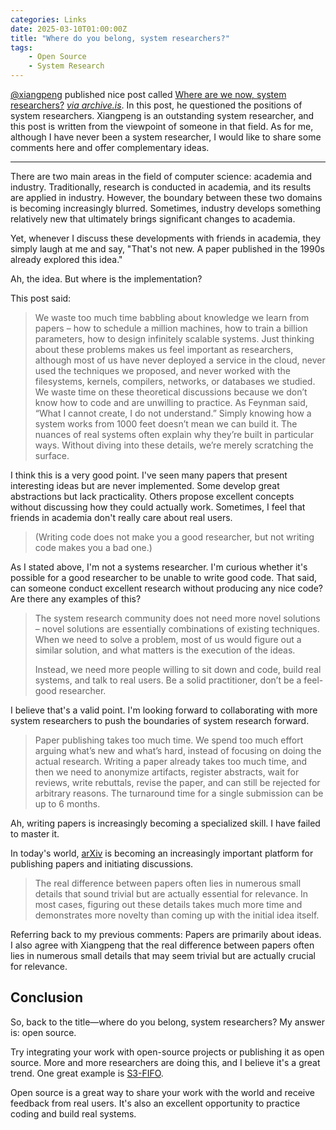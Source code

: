 ```yaml
---
categories: Links
date: 2025-03-10T01:00:00Z
title: "Where do you belong, system researchers?"
tags:
    - Open Source
    - System Research
---
```


[@xiangpeng](https://blog.xiangpeng.systems/) published nice post called [Where are we now, system researchers?](https://blog.xiangpeng.systems/posts/system-researchers/) [*via archive.is*](https://archive.is/gxklC). In this post, he questioned the positions of system researchers. Xiangpeng is an outstanding system researcher, and this post is written from the viewpoint of someone in that field. As for me, although I have never been a system researcher, I would like to share some comments here and offer complementary ideas.

---

There are two main areas in the field of computer science: academia and industry. Traditionally, research is conducted in academia, and its results are applied in industry. However, the boundary between these two domains is becoming increasingly blurred. Sometimes, industry develops something relatively new that ultimately brings significant changes to academia.

Yet, whenever I discuss these developments with friends in academia, they simply laugh at me and say, "That's not new. A paper published in the 1990s already explored this idea."

Ah, the idea. But where is the implementation?

This post said:

> We waste too much time babbling about knowledge we learn from papers – how to schedule a million machines, how to train a billion parameters, how to design infinitely scalable systems. Just thinking about these problems makes us feel important as researchers, although most of us have never deployed a service in the cloud, never used the techniques we proposed, and never worked with the filesystems, kernels, compilers, networks, or databases we studied. We waste time on these theoretical discussions because we don’t know how to code and are unwilling to practice. As Feynman said, “What I cannot create, I do not understand.” Simply knowing how a system works from 1000 feet doesn’t mean we can build it. The nuances of real systems often explain why they’re built in particular ways. Without diving into these details, we’re merely scratching the surface.

I think this is a very good point. I've seen many papers that present interesting ideas but are never implemented. Some develop great abstractions but lack practicality. Others propose excellent concepts without discussing how they could actually work. Sometimes, I feel that friends in academia don't really care about real users.

> (Writing code does not make you a good researcher, but not writing code makes you a bad one.)

As I stated above, I'm not a systems researcher. I'm curious whether it's possible for a good researcher to be unable to write good code. That said, can someone conduct excellent research without producing any nice code? Are there any examples of this?

> The system research community does not need more novel solutions – novel solutions are essentially combinations of existing techniques. When we need to solve a problem, most of us would figure out a similar solution, and what matters is the execution of the ideas.
>
> Instead, we need more people willing to sit down and code, build real systems, and talk to real users. Be a solid practitioner, don’t be a feel-good researcher.

I believe that's a valid point. I'm looking forward to collaborating with more system researchers to push the boundaries of system research forward.

> Paper publishing takes too much time. We spend too much effort arguing what’s new and what’s hard, instead of focusing on doing the actual research. Writing a paper already takes too much time, and then we need to anonymize artifacts, register abstracts, wait for reviews, write rebuttals, revise the paper, and can still be rejected for arbitrary reasons. The turnaround time for a single submission can be up to 6 months.

Ah, writing papers is increasingly becoming a specialized skill. I have failed to master it.

In today's world, [arXiv](https://arxiv.org/) is becoming an increasingly important platform for publishing papers and initiating discussions.

> The real difference between papers often lies in numerous small details that sound trivial but are actually essential for relevance. In most cases, figuring out these details takes much more time and demonstrates more novelty than coming up with the initial idea itself.

Referring back to my previous comments: Papers are primarily about ideas. I also agree with Xiangpeng that the real difference between papers often lies in numerous small details that may seem trivial but are actually crucial for relevance.

## Conclusion

So, back to the title—where do you belong, system researchers? My answer is: open source.

Try integrating your work with open-source projects or publishing it as open source. More and more researchers are doing this, and I believe it's a great trend. One great example is [S3-FIFO](https://s3fifo.com/).

Open source is a great way to share your work with the world and receive feedback from real users. It's also an excellent opportunity to practice coding and build real systems.
